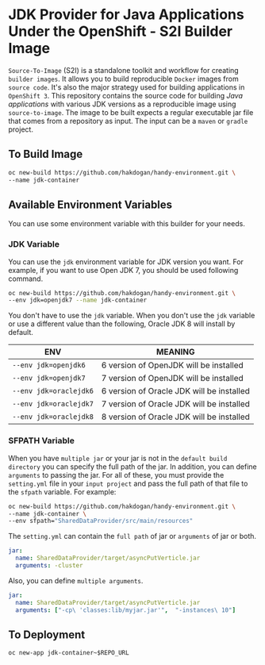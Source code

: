 # JDK Provider for Java Applications Under the OpenShift - S2I Builder Image
  
`Source-To-Image` (S2I) is a standalone toolkit and workflow for creating `builder images`. It allows you to build reproducible `Docker` images from `source code`. It's also the major strategy used for building applications in `OpenShift 3`. This repository contains the source code for building _Java applications_ with various JDK versions as a reproducible image using `source-to-image`. The image to be built expects a regular executable jar file that comes from a repository as input. The input can be a `maven` or `gradle` project.


## To Build Image
```bash
oc new-build https://github.com/hakdogan/handy-environment.git \ 
--name jdk-container
```


## Available Environment Variables

You can use some environment variable with this builder for your needs.


### JDK Variable

You can use the `jdk` environment variable for JDK version you want. For example, if you want to use Open JDK 7, you should be used following command.

```bash
oc new-build https://github.com/hakdogan/handy-environment.git \ 
--env jdk=openjdk7 --name jdk-container
```

You don't have to use the `jdk` variable. When you don't use the `jdk` variable or use a different value than the following, Oracle JDK 8 will install by default.

ENV | MEANING | 
--- | --- | 
`--env jdk=openjdk6` | 6 version of OpenJDK will be installed | 
`--env jdk=openjdk7` | 7 version of OpenJDK will be installed | 
`--env jdk=oraclejdk6` | 6 version of Oracle JDK will be installed |
`--env jdk=oraclejdk7` | 7 version of Oracle JDK will be installed |
`--env jdk=oraclejdk8` | 8 version of Oracle JDK will be installed |


### SFPATH Variable

When you have `multiple jar` or your jar is not in the `default build directory` you can specify the full path of the jar. In addition, you can define `arguments` to passing the jar. For all of these, you must provide the `setting.yml` file in your `input project` and pass the full path of that file to the `sfpath` variable. For example:

```bash
oc new-build https://github.com/hakdogan/handy-environment.git \ 
--name jdk-container \
--env sfpath="SharedDataProvider/src/main/resources"
```

The `setting.yml` can contain the `full path` of jar or `arguments` of jar or both.

```yaml
jar:
  name: SharedDataProvider/target/asyncPutVerticle.jar
  arguments: -cluster
```

Also, you can define `multiple arguments`.

```yaml
jar:
  name: SharedDataProvider/target/asyncPutVerticle.jar
  arguments: ["-cp\ 'classes:lib/myjar.jar'",  "-instances\ 10"]
```


## To Deployment
```
oc new-app jdk-container~$REPO_URL
```


